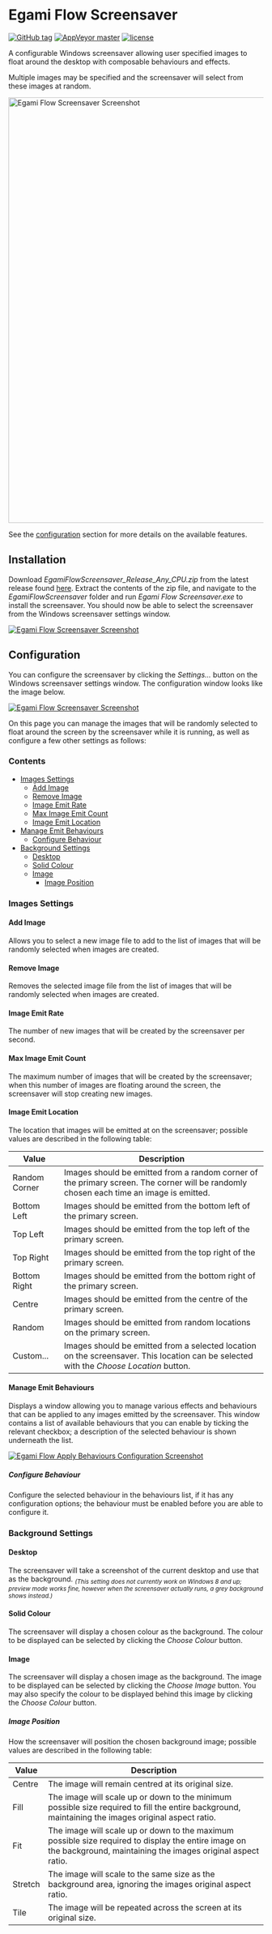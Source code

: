 # Egami Flow Screensaver
[![GitHub tag][GitHubTagImage]][GitHubTagUrl]
[![AppVeyor master][AppVeyorImage]][AppVeyorUrl]
[![license][LicenceImage]][LicenceUrl]

A configurable Windows screensaver allowing user specified images to float around the desktop with
composable behaviours and effects.

Multiple images may be specified and the screensaver will select from these images at random.

[<img src="./resources/EgamiFlowScreensaver.jpg" alt="Egami Flow Screensaver Screenshot" width="840px" style="width: 840px;"/>](./resources/EgamiFlowScreensaver.jpg?raw=true)

See the [configuration](#configuration) section for more details on the available features.

## Installation

Download *EgamiFlowScreensaver_Release_Any_CPU.zip* from the latest release found [here](https://github.com/natsnudasoft/EgamiFlowScreensaver/releases/latest).
Extract the contents of the zip file, and navigate to the *EgamiFlowScreensaver* folder and run
*Egami Flow Screensaver.exe* to install the screensaver. You should now be able to select the
screensaver from the Windows screensaver settings window.

[<img src="./resources/ScreensaverSettings.png" alt="Egami Flow Screensaver Screenshot" />](./resources/ScreensaverSettings.png?raw=true)

## Configuration

You can configure the screensaver by clicking the *Settings...* button on the Windows screensaver
settings window. The configuration window looks like the image below.

[<img src="./resources/EgamiFlowScreensaverConfiguration.png" alt="Egami Flow Screensaver Screenshot" />](./resources/EgamiFlowScreensaverConfiguration.png?raw=true)

On this page you can manage the images that will be randomly selected to float around the screen by
the screensaver while it is running, as well as configure a few other settings as follows:

### Contents
- [Images Settings](#images-settings)
    * [Add Image](#add-image)
    * [Remove Image](#remove-image)
    * [Image Emit Rate](#image-emit-rate)
    * [Max Image Emit Count](#max-image-emit-count)
    * [Image Emit Location](#image-emit-location)
- [Manage Emit Behaviours](#manage-emit-behaviours)
    * [Configure Behaviour](#configure-behaviour)
- [Background Settings](#background-settings)
    * [Desktop](#desktop)
    * [Solid Colour](#solid-colour)
    * [Image](#image)
        + [Image Position](#image-position)

### Images Settings
#### Add Image
Allows you to select a new image file to add to the list of images that will be randomly selected
when images are created.

#### Remove Image
Removes the selected image file from the list of images that will be randomly selected when images
are created.

#### Image Emit Rate
The number of new images that will be created by the screensaver per second.

#### Max Image Emit Count
The maximum number of images that will be created by the screensaver; when this number of images
are floating around the screen, the screensaver will stop creating new images.

#### Image Emit Location
The location that images will be emitted at on the screensaver; possible values are described
in the following table:

| Value          | Description                                                                                                                             |
| -------------- | --------------------------------------------------------------------------------------------------------------------------------------- |
| Random Corner  | Images should be emitted from a random corner of the primary screen. The corner will be randomly chosen each time an image is emitted.  |
| Bottom Left    | Images should be emitted from the bottom left of the primary screen.                                                                    |
| Top Left       | Images should be emitted from the top left of the primary screen.                                                                       |
| Top Right      | Images should be emitted from the top right of the primary screen.                                                                      |
| Bottom Right   | Images should be emitted from the bottom right of the primary screen.                                                                   |
| Centre         | Images should be emitted from the centre of the primary screen.                                                                         |
| Random         | Images should be emitted from random locations on the primary screen.                                                                   |
| Custom...      | Images should be emitted from a selected location on the screensaver. This location can be selected with the *Choose Location* button.  |

#### Manage Emit Behaviours

Displays a window allowing you to manage various effects and behaviours that can be applied to any
images emitted by the screensaver. This window contains a list of available behaviours that you can
enable by ticking the relevant checkbox; a description of the selected behaviour is shown underneath
the list.

[<img src="./resources/EgamiFlowApplyBehaviorsConfiguration.png" alt="Egami Flow Apply Behaviours Configuration Screenshot" />](./resources/EgamiFlowApplyBehaviorsConfiguration.png?raw=true)

##### Configure Behaviour
Configure the selected behaviour in the behaviours list, if it has any configuration options; the
behaviour must be enabled before you are able to configure it.

### Background Settings
#### Desktop
The screensaver will take a screenshot of the current desktop and use that as the background.
<sub>*(This setting does not currently work on Windows 8 and up; preview mode works fine, however
when the screensaver actually runs, a grey background shows instead.)*</sub>

#### Solid Colour
The screensaver will display a chosen colour as the background. The colour to be displayed can be
selected by clicking the *Choose Colour* button.

#### Image
The screensaver will display a chosen image as the background. The image to be displayed can be
selected by clicking the *Choose Image* button. You may also specify the colour to be displayed
behind this image by clicking the *Choose Colour* button.

##### Image Position
How the screensaver will position the chosen background image; possible values are described
in the following table:

| Value   | Description                                                                                                                                                        |
| ------- | ------------------------------------------------------------------------------------------------------------------------------------------------------------------ |
| Centre  | The image will remain centred at its original size.                                                                                                                |
| Fill    | The image will scale up or down to the minimum possible size required to fill the entire background, maintaining the images original aspect ratio.                 |
| Fit     | The image will scale up or down to the maximum possible size required to display the entire image on the background, maintaining the images original aspect ratio. |
| Stretch | The image will scale to the same size as the background area, ignoring the images original aspect ratio.                                                           |
| Tile    | The image will be repeated across the screen at its original size.                                                                                                 |

[GitHubTagImage]: https://img.shields.io/github/tag/natsnudasoft/EgamiFlowScreensaver.svg?maxAge=300&style=flat-square
[GitHubTagUrl]: https://github.com/natsnudasoft/EgamiFlowScreensaver
[AppVeyorImage]: https://img.shields.io/appveyor/ci/natsnudasoft/EgamiFlowScreensaver/master.svg?maxAge=300&style=flat-square
[AppVeyorUrl]:  https://ci.appveyor.com/project/natsnudasoft/EgamiFlowScreensaver/branch/master
[LicenceImage]: https://img.shields.io/github/license/natsnudasoft/EgamiFlowScreensaver.svg?maxAge=2592000&style=flat-square
[LicenceUrl]: http://www.apache.org/licenses/LICENSE-2.0